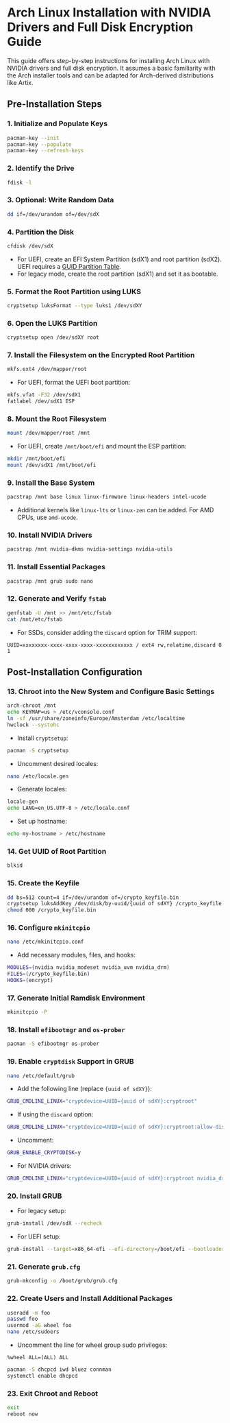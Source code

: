 # Arch Linux Installation with NVIDIA Drivers and Full Disk Encryption Guide

This guide offers step-by-step instructions for installing Arch Linux with NVIDIA drivers and full disk encryption. It assumes a basic familiarity with the Arch installer tools and can be adapted for Arch-derived distributions like Artix.

## Pre-Installation Steps

### 1. Initialize and Populate Keys

```bash
pacman-key --init
pacman-key --populate
pacman-key --refresh-keys
```

### 2. Identify the Drive

```bash
fdisk -l
```

### 3. Optional: Write Random Data

```bash
dd if=/dev/urandom of=/dev/sdX
```

### 4. Partition the Disk

```bash
cfdisk /dev/sdX
```

- For UEFI, create an EFI System Partition (sdX1) and root partition (sdX2). UEFI requires a [GUID Partition Table](https://wiki.archlinux.org/index.php/GUID_Partition_Table).
- For legacy mode, create the root partition (sdX1) and set it as bootable.

### 5. Format the Root Partition using LUKS

```bash
cryptsetup luksFormat --type luks1 /dev/sdXY
```

### 6. Open the LUKS Partition

```bash
cryptsetup open /dev/sdXY root
```

### 7. Install the Filesystem on the Encrypted Root Partition

```bash
mkfs.ext4 /dev/mapper/root
```

- For UEFI, format the UEFI boot partition:

```bash
mkfs.vfat -F32 /dev/sdX1
fatlabel /dev/sdX1 ESP
```

### 8. Mount the Root Filesystem

```bash
mount /dev/mapper/root /mnt
```

- For UEFI, create `/mnt/boot/efi` and mount the ESP partition:

```bash
mkdir /mnt/boot/efi
mount /dev/sdX1 /mnt/boot/efi
```

### 9. Install the Base System

```bash
pacstrap /mnt base linux linux-firmware linux-headers intel-ucode
```

- Additional kernels like `linux-lts` or `linux-zen` can be added. For AMD CPUs, use `amd-ucode`.

### 10. Install NVIDIA Drivers

```bash
pacstrap /mnt nvidia-dkms nvidia-settings nvidia-utils
```

### 11. Install Essential Packages

```bash
pacstrap /mnt grub sudo nano
```

### 12. Generate and Verify `fstab`

```bash
genfstab -U /mnt >> /mnt/etc/fstab
cat /mnt/etc/fstab
```

- For SSDs, consider adding the `discard` option for TRIM support:

```plaintext
UUID=xxxxxxxx-xxxx-xxxx-xxxx-xxxxxxxxxxxx / ext4 rw,relatime,discard 0 1
```

## Post-Installation Configuration

### 13. Chroot into the New System and Configure Basic Settings

```bash
arch-chroot /mnt
echo KEYMAP=us > /etc/vconsole.conf
ln -sf /usr/share/zoneinfo/Europe/Amsterdam /etc/localtime
hwclock --systohc
```

- Install `cryptsetup`:

```bash
pacman -S cryptsetup
```

- Uncomment desired locales:

```bash
nano /etc/locale.gen
```

- Generate locales:

```bash
locale-gen
echo LANG=en_US.UTF-8 > /etc/locale.conf
```

- Set up hostname:

```bash
echo my-hostname > /etc/hostname
```

### 14. Get UUID of Root Partition

```bash
blkid
```

### 15. Create the Keyfile

```bash
dd bs=512 count=4 if=/dev/urandom of=/crypto_keyfile.bin
cryptsetup luksAddKey /dev/disk/by-uuid/{uuid of sdXY} /crypto_keyfile.bin
chmod 000 /crypto_keyfile.bin
```

### 16. Configure `mkinitcpio`

```bash
nano /etc/mkinitcpio.conf
```

- Add necessary modules, files, and hooks:

```bash
MODULES=(nvidia nvidia_modeset nvidia_uvm nvidia_drm)
FILES=(/crypto_keyfile.bin)
HOOKS=(encrypt)
```

### 17. Generate Initial Ramdisk Environment

```bash
mkinitcpio -P
```

### 18. Install `efibootmgr` and `os-prober`

```bash
pacman -S efibootmgr os-prober
```

### 19. Enable `cryptdisk` Support in GRUB

```bash
nano /etc/default/grub
```

- Add the following line (replace `{uuid of sdXY}`):

```bash
GRUB_CMDLINE_LINUX="cryptdevice=UUID={uuid of sdXY}:cryptroot"
```

- If using the `discard` option:

```bash
GRUB_CMDLINE_LINUX="cryptdevice=UUID={uuid of sdXY}:cryptroot:allow-discards"
```

- Uncomment:

```bash
GRUB_ENABLE_CRYPTODISK=y
```

- For NVIDIA drivers:

```bash
GRUB_CMDLINE_LINUX="cryptdevice=UUID={uuid of sdXY}:cryptroot nvidia_drm.modeset=1 rd.driver.blacklist=nouveau modprob.blacklist=nouveau"
```

### 20. Install GRUB

- For legacy setup:

```bash
grub-install /dev/sdX --recheck
```

- For UEFI setup:

```bash
grub-install --target=x86_64-efi --efi-directory=/boot/efi --bootloader-id=grub /dev/sdX --recheck
```

### 21. Generate `grub.cfg`

```bash
grub-mkconfig -o /boot/grub/grub.cfg
```

### 22. Create Users and Install Additional Packages

```bash
useradd -m foo
passwd foo
usermod -aG wheel foo
nano /etc/sudoers
```

- Uncomment the line for wheel group sudo privileges:

```plaintext
%wheel ALL=(ALL) ALL
```

```bash
pacman -S dhcpcd iwd bluez connman
systemctl enable dhcpcd
```

### 23. Exit Chroot and Reboot

```bash
exit
reboot now
```
